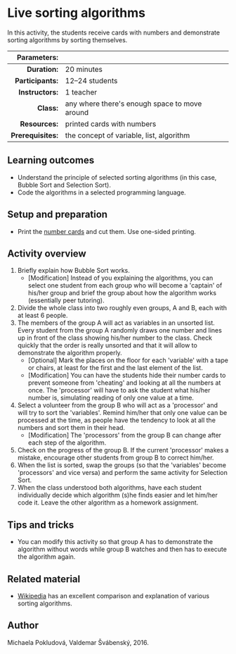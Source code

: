 # Live sorting algorithms

In this activity, the students receive cards with numbers and demonstrate sorting algorithms by sorting themselves.

| Parameters:        |                                     |
| -----------------: | :---------------------------------- |
| **Duration:**      | 20 minutes                          |
| **Participants:**  | 12–24 students                      |
| **Instructors:**   | 1 teacher                           |
| **Class:**         | any where there's enough space to move around        |
| **Resources:**     | printed cards with numbers               |
| **Prerequisites:** | the concept of variable, list, algorithm |

## Learning outcomes

* Understand the principle of selected sorting algorithms (in this case, Bubble Sort and Selection Sort).
* Code the algorithms in a selected programming language.

## Setup and preparation

* Print the [number cards](number-cards.pdf) and cut them. Use one-sided printing.

## Activity overview

1. Briefly explain how Bubble Sort works.
	* [Modification] Instead of you explaining the algorithms, you can select one student from each group who will become a 'captain' of his/her group and brief the group about how the algorithm works (essentially peer tutoring).
2. Divide the whole class into two roughly even groups, A and B, each with at least 6 people.
3. The members of the group A will act as variables in an unsorted list. Every student from the group A randomly draws one number and lines up in front of the class showing his/her number to the class. Check quickly that the order is really unsorted and that it will allow to demonstrate the algorithm properly.
	* [Optional] Mark the places on the floor for each 'variable' with a tape or chairs, at least for the first and the last element of the list.
	* [Modification] You can have the students hide their number cards to prevent someone from 'cheating' and looking at all the numbers at once. The 'processor' will have to ask the student what his/her number is, simulating reading of only one value at a time.
4. Select a volunteer from the group B who will act as a 'processor' and will try to sort the 'variables'. Remind him/her that only one value can be processed at the time, as people have the tendency to look at all the numbers and sort them in their head.
	* [Modification] The 'processors' from the group B can change after each step of the algorithm.
5. Check on the progress of the group B. If the current 'processor' makes a mistake, encourage other students from group B to correct him/her.
6. When the list is sorted, swap the groups (so that the 'variables' become 'processors' and vice versa) and perform the same activity for Selection Sort.
7. When the class understood both algorithms, have each student individually decide which algorithm (s)he finds easier and let him/her code it. Leave the other algorithm as a homework assignment.

## Tips and tricks

* You can modify this activity so that group A has to demonstrate the algorithm without words while group B watches and then has to execute the algorithm again.

## Related material

* [Wikipedia](https://en.wikipedia.org/wiki/Sorting_algorithm) has an excellent comparison and explanation of various sorting algorithms.

## Author

Michaela Pokludová, Valdemar Švábenský, 2016.
